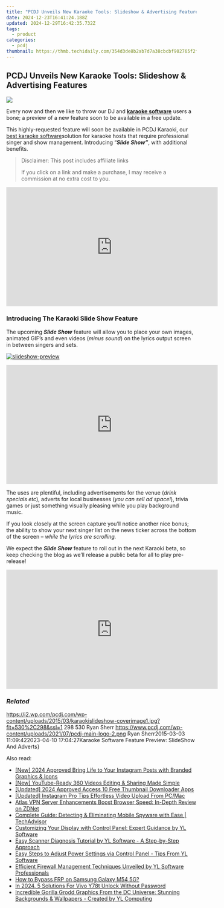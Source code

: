 ```yaml
---
title: "PCDJ Unveils New Karaoke Tools: Slideshow & Advertising Features"
date: 2024-12-23T16:41:24.188Z
updated: 2024-12-29T16:42:35.732Z
tags:
  - product
categories:
  - pcdj
thumbnail: https://thmb.techidaily.com/354d3de8b2ab7d7a38cbcbf902765f2fb1bfbf3c885557e06e23ea74d7f6110b.jpg
---
```


## PCDJ Unveils New Karaoke Tools: Slideshow & Advertising Features

[![](https://i2.wp.com/pcdj.com/wp-content/uploads/2015/03/karaokislideshow-coverimage1.jpg?resize=530%2C298&ssl=1)](https://i2.wp.com/pcdj.com/wp-content/uploads/2015/03/karaokislideshow-coverimage1.jpg?fit=530%2C298&ssl=1 "karaokislideshow-coverimage")

Every now and then we like to throw our DJ and **[karaoke software](https://tools.techidaily.com/pcdj/products/)** users a bone; a preview of a new feature soon to be available in a free update.

This highly-requested feature will soon be available in PCDJ Karaoki, our [best karaoke software](https://tools.techidaily.com/pcdj/products/)solution for karaoke hosts that require professional singer and show management. Introducing “_**Slide Show”**_, with additional benefits.

>  Disclaimer: This post includes affiliate links
>
>  If you click on a link and make a purchase, I may receive a commission at no extra cost to you.
>

<!-- affiliate ads begin -->
<iframe width="560" height="315" src="https://www.youtube.com/embed/gMS5pm0SQlQ?si=gasOo6p2agrVlIb7" title="YouTube video player" frameborder="0" allow="accelerometer; autoplay; clipboard-write; encrypted-media; gyroscope; picture-in-picture; web-share" referrerpolicy="strict-origin-when-cross-origin" allowfullscreen></iframe>
<!-- affiliate ads end -->

### Introducing The Karaoki Slide Show Feature

The upcoming _**Slide Show**_ feature will allow you to place your own images, animated GIF’s and even videos (_minus sound_) on the lyrics output screen in between singers and sets.

[![](https://i0.wp.com/pcdj.com/wp-content/uploads/2015/03/slideshow-preview.png?fit=300%2C191&ssl=1 "slideshow-preview")](https://i0.wp.com/pcdj.com/wp-content/uploads/2015/03/slideshow-preview.png?fit=644%2C409&ssl=1)

<!-- affiliate ads begin -->
<iframe width="560" height="315" src="https://www.youtube.com/embed/6KXVWj6Ar1M?si=Cd_jktmoN3e9OzH3" title="YouTube video player" frameborder="0" allow="accelerometer; autoplay; clipboard-write; encrypted-media; gyroscope; picture-in-picture; web-share" referrerpolicy="strict-origin-when-cross-origin" allowfullscreen></iframe>
<!-- affiliate ads end -->

The uses are plentiful, including advertisements for the venue (_drink specials etc_), adverts for local businesses (_you can sell ad space!_), trivia games or just something visually pleasing while you play background music.

If you look closely at the screen capture you’ll notice another nice bonus; the ability to show your next singer list on the news ticker across the bottom of the screen – _while the lyrics are scrolling._

We expect the _**Slide Show**_ feature to roll out in the next Karaoki beta, so keep checking the blog as we’ll release a public beta for all to play pre-release!

<!-- affiliate ads begin -->
<iframe width="560" height="315" src="https://www.youtube.com/embed/QRaEdFMU-Xc?si=OjaiTvlogJy5wHhN" title="YouTube video player" frameborder="0" allow="accelerometer; autoplay; clipboard-write; encrypted-media; gyroscope; picture-in-picture; web-share" referrerpolicy="strict-origin-when-cross-origin" allowfullscreen></iframe>
<!-- affiliate ads end -->

### _Related_

https://i2.wp.com/pcdj.com/wp-content/uploads/2015/03/karaokislideshow-coverimage1.jpg?fit=530%2C298&ssl=1 298 530 Ryan Sherr https://www.pcdj.com/wp-content/uploads/2021/07/pcdj-main-logo-2.png Ryan Sherr2015-03-03 11:09:422023-04-10 17:04:27Karaoke Software Feature Preview: SlideShow And Adverts}

<ins class="adsbygoogle"
     style="display:block"
     data-ad-format="autorelaxed"
     data-ad-client="ca-pub-7571918770474297"
     data-ad-slot="1223367746"></ins>

<ins class="adsbygoogle"
     style="display:block"
     data-ad-client="ca-pub-7571918770474297"
     data-ad-slot="8358498916"
     data-ad-format="auto"
     data-full-width-responsive="true"></ins>

<span class="atpl-alsoreadstyle">Also read:</span>
<div><ul>
<li><a href="https://instagram-videos.techidaily.com/new-2024-approved-bring-life-to-your-instagram-posts-with-branded-graphics-and-icons/"><u>[New] 2024 Approved Bring Life to Your Instagram Posts with Branded Graphics & Icons</u></a></li>
<li><a href="https://facebook-video-share.techidaily.com/new-youtube-ready-360-videos-editing-and-sharing-made-simple/"><u>[New] YouTube-Ready 360 Videos Editing & Sharing Made Simple</u></a></li>
<li><a href="https://youtube-zero.techidaily.com/ed-2024-approved-access-10-free-thumbnail-downloader-apps/"><u>[Updated] 2024 Approved Access 10 Free Thumbnail Downloader Apps</u></a></li>
<li><a href="https://instagram-videos.techidaily.com/updated-instagram-pro-tips-effortless-video-upload-from-pcmac/"><u>[Updated] Instagram Pro Tips Effortless Video Upload From PC/Mac</u></a></li>
<li><a href="https://techno-recovery.techidaily.com/atlas-vpn-server-enhancements-boost-browser-speed-in-depth-review-on-zdnet/"><u>Atlas VPN Server Enhancements Boost Browser Speed: In-Depth Review on ZDNet</u></a></li>
<li><a href="https://some-tips.techidaily.com/complete-guide-detecting-and-eliminating-mobile-spyware-with-ease-techadvisor/"><u>Complete Guide: Detecting & Eliminating Mobile Spyware with Ease | TechAdvisor</u></a></li>
<li><a href="https://win-cloud.techidaily.com/customizing-your-display-with-control-panel-expert-guidance-by-yl-software/"><u>Customizing Your Display with Control Panel: Expert Guidance by YL Software</u></a></li>
<li><a href="https://win-cloud.techidaily.com/easy-scanner-diagnosis-tutorial-by-yl-software-a-step-by-step-approach/"><u>Easy Scanner Diagnosis Tutorial by YL Software - A Step-by-Step Approach</u></a></li>
<li><a href="https://win-cloud.techidaily.com/easy-steps-to-adjust-power-settings-via-control-panel-tips-from-yl-software/"><u>Easy Steps to Adjust Power Settings via Control Panel - Tips From YL Software</u></a></li>
<li><a href="https://win-cloud.techidaily.com/efficient-firewall-management-techniques-unveiled-by-yl-software-professionals/"><u>Efficient Firewall Management Techniques Unveiled by YL Software Professionals</u></a></li>
<li><a href="https://android-frp.techidaily.com/how-to-bypass-frp-on-samsung-galaxy-m54-5g-by-drfone-android/"><u>How to Bypass FRP on Samsung Galaxy M54 5G?</u></a></li>
<li><a href="https://android-unlock.techidaily.com/in-2024-5-solutions-for-vivo-y78t-unlock-without-password-by-drfone-android/"><u>In 2024, 5 Solutions For Vivo Y78t Unlock Without Password</u></a></li>
<li><a href="https://win-cloud.techidaily.com/incredible-gorilla-grodd-graphics-from-the-dc-universe-stunning-backgrounds-and-wallpapers-created-by-yl-computing/"><u>Incredible Gorilla Grodd Graphics From the DC Universe: Stunning Backgrounds & Wallpapers - Created by YL Computing</u></a></li>
</ul></div>

